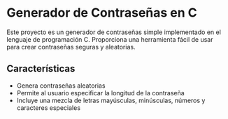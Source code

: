 # Generador de Contraseñas en C

Este proyecto es un generador de contraseñas simple implementado en el lenguaje de programación C. Proporciona una herramienta fácil de usar para crear contraseñas seguras y aleatorias.

## Características

- Genera contraseñas aleatorias
- Permite al usuario especificar la longitud de la contraseña
- Incluye una mezcla de letras mayúsculas, minúsculas, números y caracteres especiales

